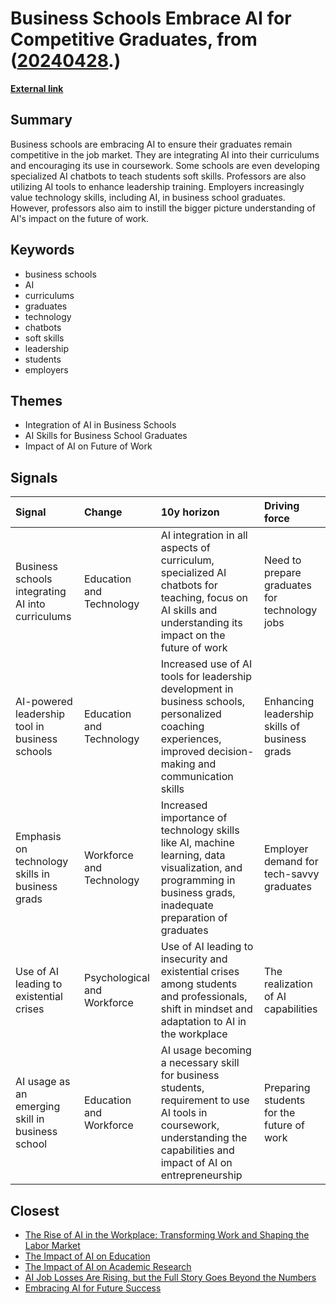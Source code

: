 # __Business Schools Embrace AI for Competitive Graduates__, from ([20240428](https://kghosh.substack.com/p/20240428).)

__[External link](https://www.businessinsider.com/how-ai-is-changing-business-schools-curriculum-classes-2024-4)__



## Summary

Business schools are embracing AI to ensure their graduates remain competitive in the job market. They are integrating AI into their curriculums and encouraging its use in coursework. Some schools are even developing specialized AI chatbots to teach students soft skills. Professors are also utilizing AI tools to enhance leadership training. Employers increasingly value technology skills, including AI, in business school graduates. However, professors also aim to instill the bigger picture understanding of AI's impact on the future of work.

## Keywords

* business schools
* AI
* curriculums
* graduates
* technology
* chatbots
* soft skills
* leadership
* students
* employers

## Themes

* Integration of AI in Business Schools
* AI Skills for Business School Graduates
* Impact of AI on Future of Work

## Signals

| Signal                                           | Change                      | 10y horizon                                                                                                                                                               | Driving force                                 |
|:-------------------------------------------------|:----------------------------|:--------------------------------------------------------------------------------------------------------------------------------------------------------------------------|:----------------------------------------------|
| Business schools integrating AI into curriculums | Education and Technology    | AI integration in all aspects of curriculum, specialized AI chatbots for teaching, focus on AI skills and understanding its impact on the future of work                  | Need to prepare graduates for technology jobs |
| AI-powered leadership tool in business schools   | Education and Technology    | Increased use of AI tools for leadership development in business schools, personalized coaching experiences, improved decision-making and communication skills            | Enhancing leadership skills of business grads |
| Emphasis on technology skills in business grads  | Workforce and Technology    | Increased importance of technology skills like AI, machine learning, data visualization, and programming in business grads, inadequate preparation of graduates           | Employer demand for tech-savvy graduates      |
| Use of AI leading to existential crises          | Psychological and Workforce | Use of AI leading to insecurity and existential crises among students and professionals, shift in mindset and adaptation to AI in the workplace                           | The realization of AI capabilities            |
| AI usage as an emerging skill in business school | Education and Workforce     | AI usage becoming a necessary skill for business students, requirement to use AI tools in coursework, understanding the capabilities and impact of AI on entrepreneurship | Preparing students for the future of work     |

## Closest

* [The Rise of AI in the Workplace: Transforming Work and Shaping the Labor Market](cdb77fee7b2001c995ad4a078b38eb36)
* [The Impact of AI on Education](ea74b217d36ec570bb432fb5aa679090)
* [The Impact of AI on Academic Research](04ea36e5447d3914bd8e463d50f2715f)
* [AI Job Losses Are Rising, but the Full Story Goes Beyond the Numbers](b0e031972e42be984d1309170155800e)
* [Embracing AI for Future Success](a8f2b9b3c07bd0f1d91784ff8b5ee5fc)